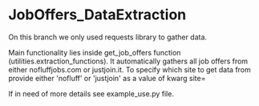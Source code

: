 # JobOffers_DataExtraction
On this branch we only used requests library to gather data.

Main functionality lies inside get_job_offers function (utilities.extraction_functions). It automatically gathers all job offers from either nofluffjobs.com or justjoin.it.
To specify which site to get data from provide either 'nofluff' or 'justjoin' as a value of kwarg site=

If in need of more details see example_use.py file.


